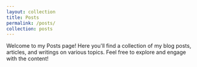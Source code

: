 ```yaml
---
layout: collection
title: Posts
permalink: /posts/
collection: posts
---
```


Welcome to my Posts page! Here you'll find a collection of my blog posts, articles, and writings on various topics. Feel free to explore and engage with the content! 
